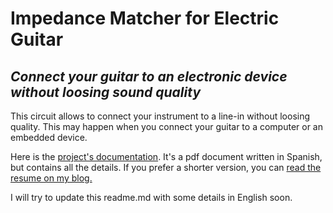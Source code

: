 # Impedance Matcher for Electric Guitar
## _Connect your guitar to an electronic device without loosing sound quality_


This circuit allows to connect your instrument to a line-in without loosing quality. This may happen when you connect your guitar to a computer or an embedded device.

Here is the [project's documentation](https://jagumiel.xyz/pdfs/ImpedanceMatcher.pdf). It's a pdf document written in Spanish, but contains all the details. If you prefer a shorter version, you can [read the resume on my blog.](https://jagumiel.xyz/blog/2018/06/04/mejorando-un-adaptador-de-impedancia/)

I will try to update this readme.md with some details in English soon.
